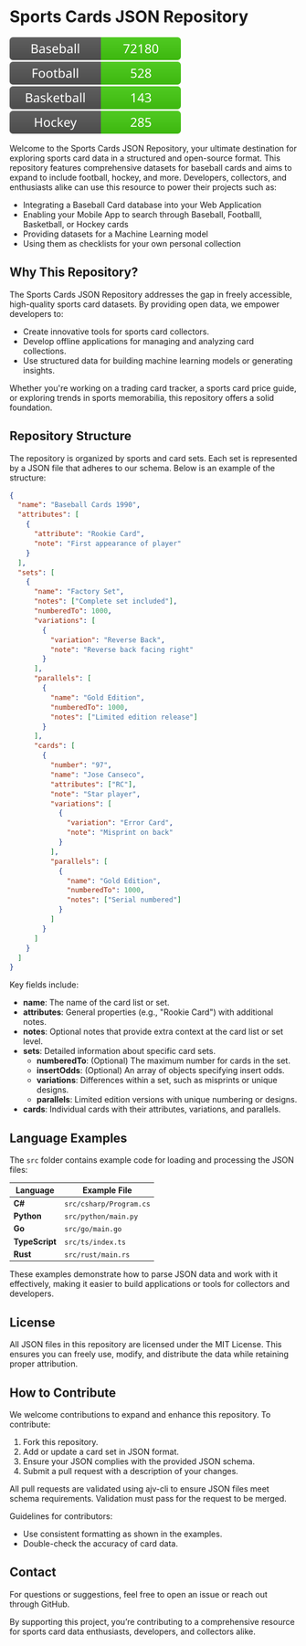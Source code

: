 # Sports Cards JSON Repository
[![Baseball Cards](.github/badge/baseball.svg)](.github/badge/baseball.svg) [![Football Cards](.github/badge/football.svg)](.github/badge/football.svg) [![Basketball Cards](.github/badge/basketball.svg)](.github/badge/basketball.svg) [![Hockey Cards](.github/badge/hockey.svg)](badge/hockey.svg)

Welcome to the Sports Cards JSON Repository, your ultimate destination for exploring sports card data in a structured and open-source format. This repository features comprehensive datasets for baseball cards and aims to expand to include football, hockey, and more. Developers, collectors, and enthusiasts alike can use this resource to power their projects such as: 
* Integrating a Baseball Card database into your Web Application
* Enabling your Mobile App to search through Baseball, Footballl, Basketball, or Hockey cards
* Providing datasets for a Machine Learning model
* Using them as checklists for your own personal collection

## Why This Repository?

The Sports Cards JSON Repository addresses the gap in freely accessible, high-quality sports card datasets. By providing open data, we empower developers to:

- Create innovative tools for sports card collectors.
- Develop offline applications for managing and analyzing card collections.
- Use structured data for building machine learning models or generating insights.

Whether you're working on a trading card tracker, a sports card price guide, or exploring trends in sports memorabilia, this repository offers a solid foundation.

## Repository Structure

The repository is organized by sports and card sets. Each set is represented by a JSON file that adheres to our schema. Below is an example of the structure:

```json
{
  "name": "Baseball Cards 1990",
  "attributes": [
    {
      "attribute": "Rookie Card",
      "note": "First appearance of player"
    }
  ],
  "sets": [
    {
      "name": "Factory Set",
      "notes": ["Complete set included"],
      "numberedTo": 1000,
      "variations": [
        {
          "variation": "Reverse Back",
          "note": "Reverse back facing right"
        }
      ],
      "parallels": [
        {
          "name": "Gold Edition",
          "numberedTo": 1000,
          "notes": ["Limited edition release"]
        }
      ],
      "cards": [
        {
          "number": "97",
          "name": "Jose Canseco",
          "attributes": ["RC"],
          "note": "Star player",
          "variations": [
            {
              "variation": "Error Card",
              "note": "Misprint on back"
            }
          ],
          "parallels": [
            {
              "name": "Gold Edition",
              "numberedTo": 1000,
              "notes": ["Serial numbered"]
            }
          ]
        }
      ]
    }
  ]
}
```

Key fields include:

- **name**: The name of the card list or set.
- **attributes**: General properties (e.g., "Rookie Card") with additional notes.
- **notes**: Optional notes that provide extra context at the card list or set level.
- **sets**: Detailed information about specific card sets.
  - **numberedTo**: (Optional) The maximum number for cards in the set.
  - **insertOdds**: (Optional) An array of objects specifying insert odds.
  - **variations**: Differences within a set, such as misprints or unique designs.
  - **parallels**: Limited edition versions with unique numbering or designs.
- **cards**: Individual cards with their attributes, variations, and parallels.

## Language Examples

The `src` folder contains example code for loading and processing the JSON files:

| Language       | Example File            |
| -------------- | ----------------------- |
| **C#**         | `src/csharp/Program.cs` |
| **Python**     | `src/python/main.py`    |
| **Go**         | `src/go/main.go`        |
| **TypeScript** | `src/ts/index.ts`       |
| **Rust**       | `src/rust/main.rs`      |

These examples demonstrate how to parse JSON data and work with it effectively, making it easier to build applications or tools for collectors and developers.

## License

All JSON files in this repository are licensed under the MIT License. This ensures you can freely use, modify, and distribute the data while retaining proper attribution.

## How to Contribute

We welcome contributions to expand and enhance this repository. To contribute:

1. Fork this repository.
2. Add or update a card set in JSON format.
3. Ensure your JSON complies with the provided JSON schema.
4. Submit a pull request with a description of your changes.

All pull requests are validated using ajv-cli to ensure JSON files meet schema requirements. Validation must pass for the request to be merged.

Guidelines for contributors:

- Use consistent formatting as shown in the examples.
- Double-check the accuracy of card data.

## Contact

For questions or suggestions, feel free to open an issue or reach out through GitHub.

By supporting this project, you’re contributing to a comprehensive resource for sports card data enthusiasts, developers, and collectors alike.
